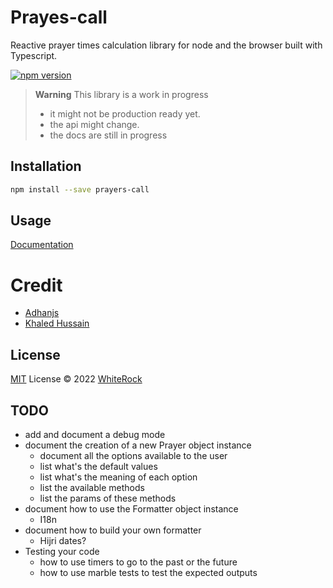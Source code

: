# Prayes-call

Reactive prayer times calculation library for node and the browser built with Typescript.

[![npm version](https://badge.fury.io/js/prayers-call.svg)](https://badge.fury.io/js/prayers-call)

> **Warning**
> This library is a work in progress
>
> - it might not be production ready yet.
> - the api might change.
> - the docs are still in progress

## Installation

```bash
npm install --save prayers-call
```

## Usage

[Documentation](https://prayers-ts.netlify.app)

# Credit

- [Adhanjs](https://github.com/batoulapps/adhan-js)
- [Khaled Hussain](https://github.com/khalid-hussain)

<!-- # Related

- vue-prayers -->

## License

[MIT](./LICENSE) License © 2022 [WhiteRock](https://github.com/whiterocktech)

## TODO

- add and document a debug mode
- document the creation of a new Prayer object instance
  - document all the options available to the user
  - list what's the default values
  - list what's the meaning of each option
  - list the available methods
  - list the params of these methods
- document how to use the Formatter object instance
  - I18n
- document how to build your own formatter
  - Hijri dates?
- Testing your code
  - how to use timers to go to the past or the future
  - how to use marble tests to test the expected outputs
